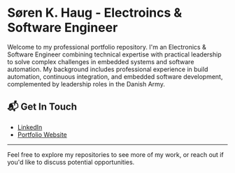 # Søren K. Haug - Electroincs & Software Engineer

Welcome to my professional portfolio repository. I'm an Electronics & Software Engineer combining technical expertise with practical leadership to solve complex challenges in embedded systems and software automation. My background includes professional experience in build automation, continuous integration, and embedded software development, complemented by leadership roles in the Danish Army.

## 📬 Get In Touch

- [LinkedIn](https://www.linkedin.com/in/s%C3%B8ren-kj%C3%A6degaard-haug-0723855a/)
- [Portfolio Website](https://haugenau20.github.io/Resume/)

---

Feel free to explore my repositories to see more of my work, or reach out if you'd like to discuss potential opportunities.